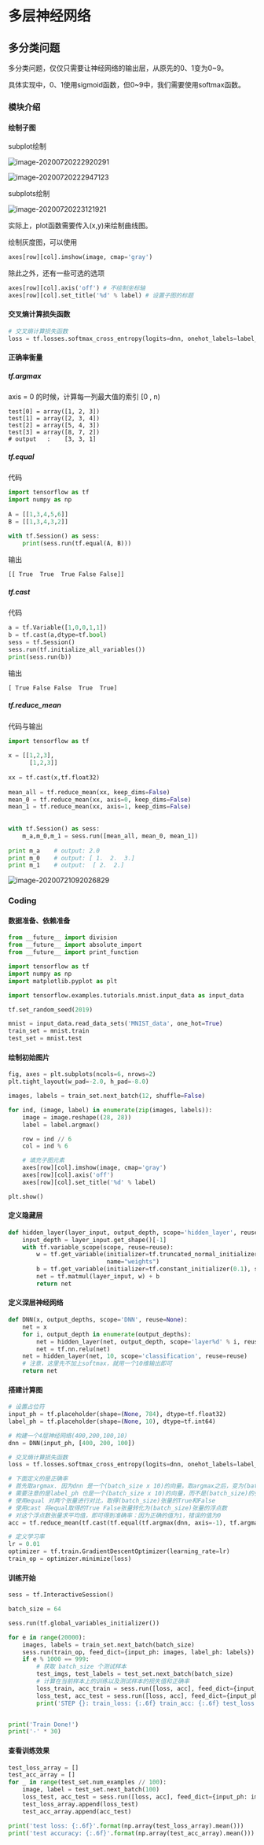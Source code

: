 # 多层神经网络

## 多分类问题

多分类问题，仅仅只需要让神经网络的输出层，从原先的0、1变为0~9。

具体实现中，0、1使用sigmoid函数，但0~9中，我们需要使用softmax函数。

### 模块介绍

#### 绘制子图

subplot绘制

![image-20200720222920291](.\dp_9_1.png)

![image-20200720222947123](.\dp_9_2.png)

subplots绘制

![image-20200720223121921](.\dp_9_3.png)

实际上，plot函数需要传入(x,y)来绘制曲线图。

绘制灰度图，可以使用

```python
axes[row][col].imshow(image, cmap='gray')
```

除此之外，还有一些可选的选项

```python
axes[row][col].axis('off') # 不绘制坐标轴
axes[row][col].set_title('%d' % label) # 设置子图的标题
```

#### 交叉熵计算损失函数

```python
# 交叉熵计算损失函数
loss = tf.losses.softmax_cross_entropy(logits=dnn, onehot_labels=label_ph)
```

#### 正确率衡量

##### tf.argmax

axis = 0 的时候，计算每一列最大值的索引 [0 , n)

```
test[0] = array([1, 2, 3])
test[1] = array([2, 3, 4])
test[2] = array([5, 4, 3])
test[3] = array([8, 7, 2])
# output   :    [3, 3, 1]  
```

##### tf.equal

代码

```python
import tensorflow as tf
import numpy as np
 
A = [[1,3,4,5,6]]
B = [[1,3,4,3,2]]
 
with tf.Session() as sess:
    print(sess.run(tf.equal(A, B)))
```

输出

```
[[ True  True  True False False]]
```

##### tf.cast

代码

```python
a = tf.Variable([1,0,0,1,1])
b = tf.cast(a,dtype=tf.bool)
sess = tf.Session()
sess.run(tf.initialize_all_variables())
print(sess.run(b))
```

输出

```
[ True False False  True  True]
```

##### tf.reduce_mean

代码与输出

```python
import tensorflow as tf
 
x = [[1,2,3],
      [1,2,3]]
 
xx = tf.cast(x,tf.float32)
 
mean_all = tf.reduce_mean(xx, keep_dims=False)
mean_0 = tf.reduce_mean(xx, axis=0, keep_dims=False)
mean_1 = tf.reduce_mean(xx, axis=1, keep_dims=False)
 
 
with tf.Session() as sess:
    m_a,m_0,m_1 = sess.run([mean_all, mean_0, mean_1])
 
print m_a    # output: 2.0
print m_0    # output: [ 1.  2.  3.]
print m_1    # output:  [ 2.  2.]
```

![image-20200721092026829](D:\LearningNotes\ai\deeplearning\dp_9_4.png)

### Coding

#### 数据准备、依赖准备

```python
from __future__ import division
from __future__ import absolute_import
from __future__ import print_function

import tensorflow as tf
import numpy as np
import matplotlib.pyplot as plt

import tensorflow.examples.tutorials.mnist.input_data as input_data

tf.set_random_seed(2019)

mnist = input_data.read_data_sets('MNIST_data', one_hot=True)
train_set = mnist.train
test_set = mnist.test
```

#### 绘制初始图片

```python
fig, axes = plt.subplots(ncols=6, nrows=2)
plt.tight_layout(w_pad=-2.0, h_pad=-8.0)

images, labels = train_set.next_batch(12, shuffle=False)

for ind, (image, label) in enumerate(zip(images, labels)):
    image = image.reshape((28, 28))
    label = label.argmax()

    row = ind // 6
    col = ind % 6

    # 填充子图元素
    axes[row][col].imshow(image, cmap='gray')
    axes[row][col].axis('off')
    axes[row][col].set_title('%d' % label)

plt.show()
```

#### 定义隐藏层

```python
def hidden_layer(layer_input, output_depth, scope='hidden_layer', reuse=None):
    input_depth = layer_input.get_shape()[-1]
    with tf.variable_scope(scope, reuse=reuse):
        w = tf.get_variable(initializer=tf.truncated_normal_initializer(stddev=0.1), shape=(input_depth, output_depth),
                            name="weights")
        b = tf.get_variable(initializer=tf.constant_initializer(0.1), shape=output_depth, name='biase')
        net = tf.matmul(layer_input, w) + b
        return net
```

#### 定义深层神经网络

```python
def DNN(x, output_depths, scope='DNN', reuse=None):
    net = x
    for i, output_depth in enumerate(output_depths):
        net = hidden_layer(net, output_depth, scope='layer%d' % i, reuse=reuse)
        net = tf.nn.relu(net)
    net = hidden_layer(net, 10, scope='classification', reuse=reuse)
    # 注意，这里先不加上softmax，就用一个10维输出即可
    return net
```

#### 搭建计算图

```python
# 设置占位符
input_ph = tf.placeholder(shape=(None, 784), dtype=tf.float32)
label_ph = tf.placeholder(shape=(None, 10), dtype=tf.int64)

# 构建一个4层神经网络(400,200,100,10)
dnn = DNN(input_ph, [400, 200, 100])

# 交叉熵计算损失函数
loss = tf.losses.softmax_cross_entropy(logits=dnn, onehot_labels=label_ph)

# 下面定义的是正确率
# 首先取argmax. 因为dnn 是一个(batch_size x 10)的向量。取argmax之后，变为(batch_size)的张量
# 需要注意的是label_ph 也是一个(batch_size x 10)的向量，而不是(batch_size)的张量，所以我们依旧需要取argmax
# 使用equal 对两个张量进行对比，取得(batch_size)张量的True和False
# 使用cast 将equal取得的True False张量转化为(batch_size)张量的浮点数
# 对这个浮点数张量求平均值，即可得到准确率：因为正确的值为1，错误的值为0
acc = tf.reduce_mean(tf.cast(tf.equal(tf.argmax(dnn, axis=-1), tf.argmax(label_ph, axis=-1)), dtype=tf.float32))

# 定义学习率
lr = 0.01
optimizer = tf.train.GradientDescentOptimizer(learning_rate=lr)
train_op = optimizer.minimize(loss)
```

#### 训练开始

```python
sess = tf.InteractiveSession()

batch_size = 64

sess.run(tf.global_variables_initializer())

for e in range(20000):
    images, labels = train_set.next_batch(batch_size)
    sess.run(train_op, feed_dict={input_ph: images, label_ph: labels})
    if e % 1000 == 999:
        # 获取 batch_size 个测试样本
        test_imgs, test_labels = test_set.next_batch(batch_size)
        # 计算在当前样本上的训练以及测试样本的损失值和正确率
        loss_train, acc_train = sess.run([loss, acc], feed_dict={input_ph: images, label_ph: labels})
        loss_test, acc_test = sess.run([loss, acc], feed_dict={input_ph: test_imgs, label_ph: test_labels})
        print('STEP {}: train_loss: {:.6f} train_acc: {:.6f} test_loss: {:.6f}test_acc: {:.6f}'.format(e + 1, loss_train,acc_train,loss_test,acc_test))


print('Train Done!')
print('-' * 30)
```

#### 查看训练效果

```python
test_loss_array = []
test_acc_array = []
for _ in range(test_set.num_examples // 100):
    image, label = test_set.next_batch(100)
    loss_test, acc_test = sess.run([loss, acc], feed_dict={input_ph: image, label_ph: label})
    test_loss_array.append(loss_test)
    test_acc_array.append(acc_test)

print('test loss: {:.6f}'.format(np.array(test_loss_array).mean()))
print('test accuracy: {:.6f}'.format(np.array(test_acc_array).mean()))
```


